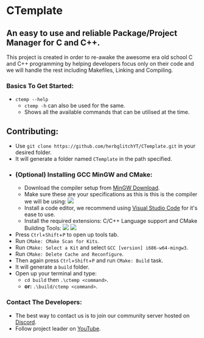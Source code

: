 # CTemplate
## An easy to use and reliable Package/Project Manager for C and C++.
This project is created in order to re-awake the awesome era old school C and C++ programming by helping developers focus only on their code and we will handle the rest including Makefiles, Linking and Compiling.
### Basics To Get Started:
* `ctemp --help`
  * `ctemp -h` can also be used for the same.
  * Shows all the available commands that can be utilised at the time.
  
## <b>Contributing:</b>
* Use `git clone https://github.com/herbglitchYT/CTemplate.git` in your desired folder.
* It will generate a folder named `CTemplate` in the path specified.
* ### (Optional) Installing GCC MinGW and CMake:
  * Download the compiler setup from <a href="https://sourceforge.net/projects/mingw-w64/files/Toolchains%20targetting%20Win32/Personal%20Builds/mingw-builds/installer/mingw-w64-install.exe/download"> MinGW Download</a>.
  * Make sure these are your specifications as this is this is the compiler we will be using:
  <img src="https://camo.githubusercontent.com/f3f39e50f4ae80abf5111322bb7735b1d3ff8892aac2bc4923491d2b927de506/68747470733a2f2f692e696d6775722e636f6d2f6939626b6d62752e706e67"></img>
  * Install a code editor, we recommend using <a href="https://code.visualstudio.com/download">Visual Studio Code</a> for it's ease to use.
  * Install the required extensions:
     C/C++ Language support and CMake Building Tools:
     <img src="https://code.visualstudio.com/assets/docs/languages/cpp/cpp-extension.png"></img>
     <img src="https://camo.githubusercontent.com/16beee0daca65fcd905efc8c4d3f030f7151f82b2899a4e1c7462b9822adf934/68747470733a2f2f692e696d6775722e636f6d2f5146617a6978642e706e67"></img>
* Press `Ctrl`+`Shift`+`P` to open up tools tab.
* Run `CMake: CMake Scan for Kits`.
* Run `CMake: Select a Kit` and select `GCC [version] i686-w64-mingw3`.
* Run `CMake: Delete Cache and Reconfigure`.
* Then again press `Ctrl`+`Shift`+`P` and run `CMake: Build` task.
* It will generate a `build` folder.
* Open up your terminal and type:
  * `cd build` then `.\ctemp <command>`.
  * <b>or:</b> `.\build/ctemp <command>`.

### Contact The Developers:
* The best way to contact us is to join our community server hosted on <a href="https://discord.gg/P547UpXH">Discord</a>.
* Follow project leader on <a href="https://www.youtube.com/channel/UCcfgWtBeglS8v6QrlBzoB5Q">YouTube</a>.
